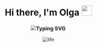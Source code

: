 <h1 align="center">Hi there, I'm Olga
<img src="https://github.com/blackcater/blackcater/raw/main/images/Hi.gif" height="32"/></h1>
<h3 align=center>
<img src="https://readme-typing-svg.herokuapp.com?font=Fira+Code&pause=1000&color=1C7C54&width=350&lines=Frontend+Developer+since+2015" alt="Typing SVG" />
  
</h3>
<div align=center>
  <img src="https://media.giphy.com/media/1XCcD9VLQZ2Io/giphy.gif" alt="life">
</div>
<!--
**HelgaZhizhka/HelgaZhizhka** is a ✨ _special_ ✨ repository because its `README.md` (this file) appears on your GitHub profile.

Here are some ideas to get you started:

- 🔭 I’m currently working on ...
- 🌱 I’m currently learning ...
- 👯 I’m looking to collaborate on ...
- 🤔 I’m looking for help with ...
- 💬 Ask me about ...
- 📫 How to reach me: ...
- 😄 Pronouns: ...
- ⚡ Fun fact: ...

HTML/CSS/PostCss/Sass/BEM/SMACSS/JS/ES6/Jquery/Webpack/Gulp/Vue/React/PHP/Laravel/Git
-->
